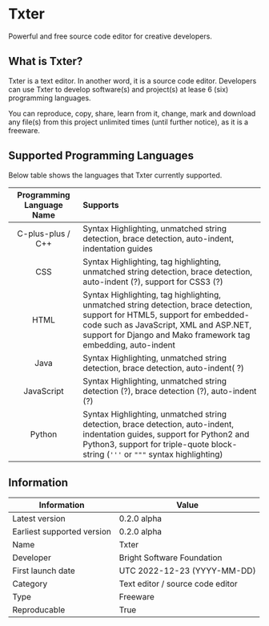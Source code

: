 # Txter
Powerful and free source code editor for creative developers. 

## What is Txter?
Txter is a text editor. In another word, it is a source code editor. Developers can use Txter to develop software(s) and project(s) at lease 6 (six) programming languages.

You can reproduce, copy, share, learn from it, change, mark and download any file(s) from this project unlimited times (until further notice), as it is a freeware.

## Supported Programming Languages
Below table shows the languages that Txter currently supported.

| Programming Language Name | Supports  |
| :-----------------------: | :-------- |
| C-plus-plus / C++         | Syntax Highlighting, unmatched string detection, brace detection, auto-indent, indentation guides |
| CSS                       | Syntax Highlighting, tag highlighting, unmatched string detection, brace detection, auto-indent (?), support for CSS3 (?) |
| HTML                      | Syntax Highlighting, tag highlighting, unmatched string detection, brace detection, support for HTML5, support for embedded-code such as JavaScript, XML and ASP.NET, support for Django and Mako framework tag embedding, auto-indent |
| Java                      | Syntax Highlighting, unmatched string detection, brace detection, auto-indent( ?) |
| JavaScript                | Syntax Highlighting, unmatched string detection (?), brace detection (?), auto-indent (?) |
| Python                    | Syntax Highlighting, unmatched string detection, brace detection, auto-indent, indentation guides, support for Python2 and Python3, support for triple-quote block-string (`'''` or `"""` syntax highlighting) |

## Information
| Information | Value |
| --- | --- |
| Latest version | 0.2.0 alpha |
| Earliest supported version | 0.2.0 alpha |
| Name | Txter |
| Developer | Bright Software Foundation |
| First launch date | UTC 2022-12-23 (YYYY-MM-DD) |
| Category | Text editor / source code editor |
| Type | Freeware |
| Reproducable | True |
